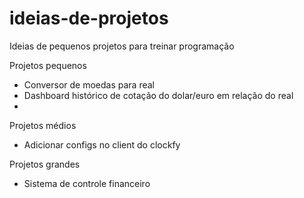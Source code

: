 # ideias-de-projetos
Ideias de pequenos projetos para treinar programação


Projetos pequenos
- Conversor de moedas para real
- Dashboard histórico de cotação do dolar/euro em relação do real
- 

Projetos médios
- Adicionar configs no client do clockfy

Projetos grandes
- Sistema de controle financeiro
